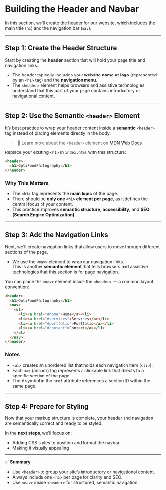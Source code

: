 # Building the Header and Navbar

In this section, we’ll create the header for our website, which includes the main title (`h1`) and the navigation bar (`nav`).

---

## Step 1: Create the Header Structure

Start by creating the **header** section that will hold your page title and navigation links.

- The header typically includes your **website name or logo** (represented by an `<h1>` tag) and the **navigation menu**.
- The `<header>` element helps browsers and assistive technologies understand that this part of your page contains introductory or navigational content.

---

## Step 2: Use the Semantic `<header>` Element

It’s best practice to wrap your header content inside a **semantic** `<header>` tag instead of placing elements directly in the body.

> 🔗 Learn more about the `<header>` element on [MDN Web Docs](https://developer.mozilla.org/en-US/docs/Web/HTML/Reference/Elements/header)

Replace your existing `<h1>` in `index.html` with this structure:

```html
<header>
  <h1>OptiFoodPhotography</h1>
</header>
```

### Why This Matters

- The `<h1>` tag represents the **main topic** of the page.
- There should be **only one `<h1>` element per page**, as it defines the central focus of your content.
- This practice improves **semantic structure**, **accessibility**, and **SEO (Search Engine Optimization)**.

---

## Step 3: Add the Navigation Links

Next, we’ll create navigation links that allow users to move through different sections of the page.

- We use the `<nav>` element to wrap our navigation links.  
  This is another **semantic element** that tells browsers and assistive technologies that this section is for page navigation.

You can place the `<nav>` element inside the `<header>` — a common layout convention:

```html
<header>
  <h1>OptiFoodPhotography</h1>
  <nav>
    <ul>
      <li><a href="#home">Home</a></li>
      <li><a href="#services">Services</a></li>
      <li><a href="#portfolio">Portfolio</a></li>
      <li><a href="#contact">Contact</a></li>
    </ul>
  </nav>
</header>
```

### Notes

- `<ul>` creates an unordered list that holds each navigation item (`<li>`).
- Each `<a>` (anchor) tag represents a clickable link that directs to a specific section of the page.
- The `#` symbol in the `href` attribute references a section ID within the same page.

---

## Step 4: Prepare for Styling

Now that your markup structure is complete, your header and navigation are semantically correct and ready to be styled.

In the **next steps**, we’ll focus on:

- Adding CSS styles to position and format the navbar.
- Making it visually appealing

---

✅ **Summary**

- Use `<header>` to group your site’s introductory or navigational content.
- Always include one `<h1>` per page for clarity and SEO.
- Use `<nav>` inside `<header>` for structured, semantic navigation.
